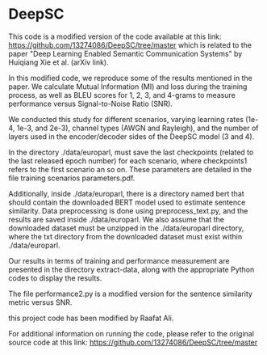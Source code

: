 # DeepSC


This code is a modified version of the code available at this link: 
https://github.com/13274086/DeepSC/tree/master
which is related to the paper "Deep Learning Enabled Semantic Communication Systems" by Huiqiang Xie et al. (arXiv link).

In this modified code, we reproduce some of the results mentioned in the paper. We calculate Mutual Information (MI) and loss during the training process, as well as BLEU scores for 1, 2, 3, and 4-grams to measure performance versus Signal-to-Noise Ratio (SNR).

We conducted this study for different scenarios, varying learning rates (1e-4, 1e-3, and 2e-3), channel types (AWGN and Rayleigh), and the number of layers used in the encoder/decoder sides of the DeepSC model (3 and 4).

In the directory ./data/europarl, must save the last checkpoints (related to the last released epoch number) for each scenario, where checkpoints1 refers to the first scenario an so on. These parameters are detailed in the file training scenarios parameters.pdf.

Additionally, inside ./data/europarl, there is a directory named bert that should contain the downloaded BERT model used to estimate sentence similarity. Data preprocessing is done using preprocess_text.py, and the results are saved inside ./data/europarl. We also assume that the downloaded dataset must be unzipped in the ./data/europarl directory, where the txt directory from the downloaded dataset must exist within ./data/europarl.

Our results in terms of training and performance measurement are presented in the directory extract-data, along with the appropriate Python codes to display the results.

The file performance2.py is a modified version for the sentence similarity metric versus SNR.


this project code has been modified by Raafat Ali.


For additional information on running the code, please refer to the original source code at this link:
https://github.com/13274086/DeepSC/tree/master


